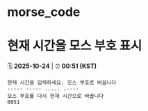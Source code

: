 # morse_code
# 현재 시간을 모스 부호 표시
<!-- MORSE_TIME_START -->
🗓️ **2025-10-24** | ⏰ **00:51 (KST)**

```
현재 시간을 입력하세요. 모스 부호로 바꿉니다
----- ----- ..... .----
모스 부호를 다시 현재 시간으로 바꿉니다
0051
```
<!-- MORSE_TIME_END -->
